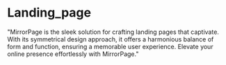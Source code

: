# Landing_page
"MirrorPage is the sleek solution for crafting landing pages that captivate. With its symmetrical design approach, it offers a harmonious balance of form and function, ensuring a memorable user experience. Elevate your online presence effortlessly with MirrorPage."
